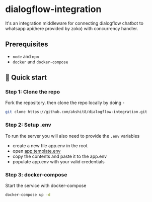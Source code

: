 # dialogflow-integration

It's an integration middleware for connecting dialogflow chatbot to whatsapp api(here provided by zoko) with concurrency handler.

## Prerequisites

- `node` and `npm`
- `docker` and `docker-compose`

## :rocket: Quick start

### Step 1: Clone the repo
Fork the repository. then clone the repo locally by doing -

```sh
git clone https://github.com/akshit8/dialogflow-integration.git
```
### Step 2: Setup .env
To run the server you will also need to provide the `.env` variables

- create a new file app.env in the root
- open [app.template.env](./app.template.env)
- copy the contents and paste it to the app.env
- populate app.env with your valid credentials

### Step 3: docker-compose
Start the service with docker-compose
```sh
docker-compose up -d
```